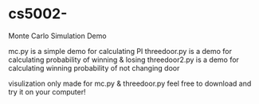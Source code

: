 # cs5002-
Monte Carlo Simulation Demo

mc.py is a simple demo for calculating PI
threedoor.py is a demo for calculating probability of winning & losing
threedoor2.py is a demo for calculating winning probability of not changing door 


visulization only made for mc.py & threedoor.py
feel free to download and try it on your computer!
